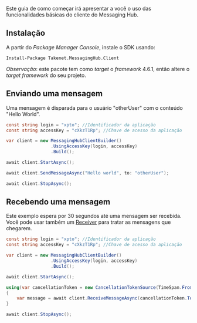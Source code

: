 Este guia de como começar irá apresentar a você o uso das funcionalidades básicas do cliente do Messaging Hub.

## Instalação

A partir do *Package Manager Console*, instale o SDK usando:

    Install-Package Takenet.MessagingHub.Client

*Observação*: este pacote tem como *target* o *framework* 4.6.1, então altere o *target framework* do seu projeto.


## Enviando uma mensagem

Uma mensagem é disparada para o usuário "otherUser" com o conteúdo "Hello World".

```csharp
const string login = "xpto"; //Identificador da aplicação
const string accessKey = "cXkzT1Rp"; //Chave de acesso da aplicação

var client = new MessagingHubClientBuilder()
                 .UsingAccessKey(login, accessKey)
                 .Build();

await client.StartAsync();

await client.SendMessageAsync("Hello world", to: "otherUser");

await client.StopAsync();

```

## Recebendo uma mensagem

Este exemplo espera por 30 segundos até uma mensagem ser recebida.
Você pode usar também um [Receiver](http://messaginghub.io/docs/sdks/messages) para tratar as mensagens que chegarem.

```csharp
const string login = "xpto"; //Identificador da aplicação
const string accessKey = "cXkzT1Rp"; //Chave de acesso da aplicação

var client = new MessagingHubClientBuilder()
                 .UsingAccessKey(login, accessKey)
                 .Build();

await client.StartAsync();

using(var cancellationToken = new CancellationTokenSource(TimeSpan.FromSeconds(30)))
{
    var message = await client.ReceiveMessageAsync(cancellationToken.Token);
}

await client.StopAsync();

```

